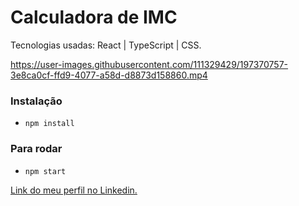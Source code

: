 # Calculadora de IMC

Tecnologias usadas: React | TypeScript | CSS.

https://user-images.githubusercontent.com/111329429/197370757-3e8ca0cf-ffd9-4077-a58d-d8873d158860.mp4

### Instalação
- `npm install`

### Para rodar 
- `npm start`

[Link do meu perfil no Linkedin.](https://www.linkedin.com/in/felipe-moises-4a1b58248/) 
